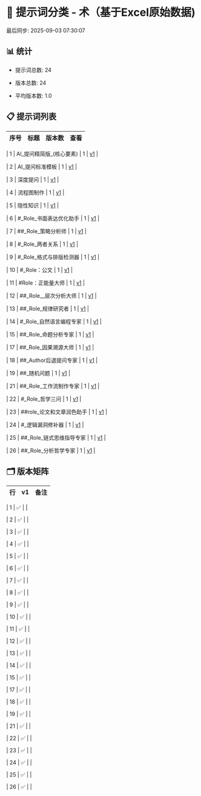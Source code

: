 # 📂 提示词分类 - 术（基于Excel原始数据)

最后同步: 2025-09-03 07:30:07


## 📊 统计

- 提示词总数: 24

- 版本总数: 24  

- 平均版本数: 1.0


## 📋 提示词列表


| 序号 | 标题 | 版本数 | 查看 |
|------|------|--------|------|

| 1 | AI_提问精简版_(核心要素) | 1 | [v1](./(1,1)_AI_提问精简版_(核心要素).md) |

| 2 | AI_提问标准模板 | 1 | [v1](./(2,1)_AI_提问标准模板.md) |

| 3 | 深度提问 | 1 | [v1](./(3,1)_深度提问.md) |

| 4 | 流程图制作 | 1 | [v1](./(4,1)_流程图制作.md) |

| 5 | 隐性知识 | 1 | [v1](./(5,1)_隐性知识.md) |

| 6 | #_Role_书面表达优化助手 | 1 | [v1](./(6,1)_#_Role_书面表达优化助手.md) |

| 7 | ##_Role_策略分析师 | 1 | [v1](./(7,1)_##_Role_策略分析师.md) |

| 8 | #_Role_两者关系 | 1 | [v1](./(8,1)_#_Role_两者关系.md) |

| 9 | #_Role_格式与排版检测器 | 1 | [v1](./(9,1)_#_Role_格式与排版检测器.md) |

| 10 | #_Role：公文 | 1 | [v1](./(10,1)_#_Role：公文.md) |

| 11 | #Role：正能量大师 | 1 | [v1](./(11,1)_#Role：正能量大师.md) |

| 12 | ##_Role__层次分析大师 | 1 | [v1](./(12,1)_##_Role__层次分析大师.md) |

| 13 | ##_Role_规律研究者 | 1 | [v1](./(13,1)_##_Role_规律研究者.md) |

| 14 | #_Role_自然语言编程专家 | 1 | [v1](./(14,1)_#_Role_自然语言编程专家.md) |

| 15 | ##_Role_命题分析专家 | 1 | [v1](./(15,1)_##_Role_命题分析专家.md) |

| 17 | ##_Role_因果溯源大师 | 1 | [v1](./(17,1)_##_Role_因果溯源大师.md) |

| 18 | ##_Author后退提问专家 | 1 | [v1](./(18,1)_##_Author后退提问专家.md) |

| 19 | ##_随机问题 | 1 | [v1](./(19,1)_##_随机问题.md) |

| 21 | ##_Role_工作流制作专家 | 1 | [v1](./(21,1)_##_Role_工作流制作专家.md) |

| 22 | #_Role_哲学三问 | 1 | [v1](./(22,1)_#_Role_哲学三问.md) |

| 23 | ##role_论文和文章润色助手 | 1 | [v1](./(23,1)_##role_论文和文章润色助手.md) |

| 24 | #_逻辑漏洞修补器 | 1 | [v1](./(24,1)_#_逻辑漏洞修补器.md) |

| 25 | ##_Role_链式思维指导专家 | 1 | [v1](./(25,1)_##_Role_链式思维指导专家.md) |

| 26 | ##_Role_分析哲学专家 | 1 | [v1](./(26,1)_##_Role_分析哲学专家.md) |


## 🗂️ 版本矩阵


| 行 | v1 | 备注 |
|---|---|---|

| 1 | ✅ |  |

| 2 | ✅ |  |

| 3 | ✅ |  |

| 4 | ✅ |  |

| 5 | ✅ |  |

| 6 | ✅ |  |

| 7 | ✅ |  |

| 8 | ✅ |  |

| 9 | ✅ |  |

| 10 | ✅ |  |

| 11 | ✅ |  |

| 12 | ✅ |  |

| 13 | ✅ |  |

| 14 | ✅ |  |

| 15 | ✅ |  |

| 17 | ✅ |  |

| 18 | ✅ |  |

| 19 | ✅ |  |

| 21 | ✅ |  |

| 22 | ✅ |  |

| 23 | ✅ |  |

| 24 | ✅ |  |

| 25 | ✅ |  |

| 26 | ✅ |  |
